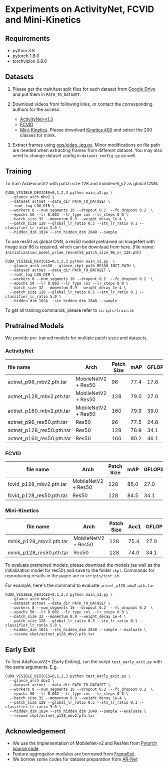 # Experiments on ActivityNet, FCVID and Mini-Kinetics

## Requirements

- python 3.8
- pytorch 1.8.0
- torchvision 0.8.0

## Datasets
1. Please get the train/test split files for each dataset from [Google Drive](https://drive.google.com/drive/folders/1L41U4mczsrnwiSx3KiY57BblrRE5fjnU?usp=sharing) and put them in `PATH_TO_DATASET`.
2. Download videos from following links, or contact the corresponding authors for the access. 

   - [ActivityNet-v1.3](http://activity-net.org/download.html) 
   - [FCVID](https://drive.google.com/drive/folders/1cPSc3neTQwvtSPiVcjVZrj0RvXrKY5xj)
   - [Mini-Kinetics](https://deepmind.com/research/open-source/kinetics). Please download [Kinetics 400](https://storage.googleapis.com/deepmind-media/Datasets/kinetics400.tar.gz) and select the 200 classes for minik.

3. Extract frames using [ops/video_jpg.py](ops/video_jpg.py). Minor modifications on file path are needed when extracting frames from different dataset. You may also need to change dataset config in `dataset_config.py`  as well.

## Training

To train AdaFocusV2 with patch size 128 and mobilenet_v2 as global CNN:

```
CUDA_VISIBLE_DEVICES=0,1,2,3 python main_v2.py \
  --glance_arch mbv2 \
  --dataset actnet --data_dir PATH_TO_DATASET \
  --root_log LOG_DIR \
  --workers 8 --num_segments 16 --dropout 0.2  --fc_dropout 0.2  \
  --epochs 50 --lr 0.002 --lr_type cos --lr_steps 0 0 \
  --batch_size 32 --momentum 0.9 --weight_decay 1e-4 \
  --patch_size 128 --global_lr_ratio 0.5 --stn_lr_ratio 0.1 --classifier_lr_ratio 5.0 \
  --hidden_dim 1024 --stn_hidden_dim 2048 --sample
```

To use res50 as global CNN, a res50 model pretrained on ImageNet with image size 96 is required, which can be download from here. (file name: `Initialization_model_prime_resnet50_patch_size_96_or_128.pth`)

```
CUDA_VISIBLE_DEVICES=0,1,2,3 python main_v2.py  \
  --glance_arch res50 --glance_ckpt_path RES50_INIT_PATH \
  --dataset actnet --data_dir PATH_TO_DATASET \
  --root_log LOG_DIR \
  --workers 8 --num_segments 16 --dropout 0.2  --fc_dropout 0.2  \
  --epochs 50 --lr 0.002 --lr_type cos --lr_steps 0 0 \
  --batch_size 32 --momentum 0.9 --weight_decay 1e-4 \
  --patch_size 128 --global_lr_ratio 0.5 --stn_lr_ratio 0.1 --classifier_lr_ratio 5.0 \
  --hidden_dim 1024 --stn_hidden_dim 2048 --sample
```

To get all training commands, please refer to `scripts/train.sh`

## Pretrained Models

We provide pre-trained models for multiple patch sizes and datasets.

### ActivityNet

| file name                 | Arch                | Patch Size | mAP  | GFLOPS |
| :------------------------ | ------------------- | ---------- | ---- | ------ |
| actnet_p96_mbv2.pth.tar   | MobileNetV2 + Res50 | 96         | 77.4 | 17.6   |
| actnet_p128_mbv2.pth.tar  | MobileNetV2 + Res50 | 128        | 79.0 | 27.0   |
| actnet_p160_mbv2.pth.tar  | MobileNetV2 + Res50 | 160        | 79.9 | 39.0   |
| actnet_p96_res50.pth.tar  | Res50               | 96         | 77.5 | 24.8   |
| actnet_p128_res50.pth.tar | Res50               | 128        | 78.9 | 34.1   |
| actnet_p160_res50.pth.tar | Res50               | 160        | 80.2 | 46.1   |

### FCVID

| file name                | Arch                | Patch Size | mAP  | GFLOPS |
| ------------------------ | ------------------- | ---------- | ---- | ------ |
| fcvid_p128_mbv2.pth.tar  | MobileNetV2 + Res50 | 128        | 85.0 | 27.0   |
| fcvid_p128_res50.pth.tar | Res50               | 128        | 84.5 | 34.1   |

### Mini-Kinetics

| file name                | Arch                | Patch Size | Acc1 | GFLOPS |
| ------------------------ | ------------------- | ---------- | ---- | ------ |
| minik_p128_mbv2.pth.tar  | MobileNetV2 + Res50 | 128        | 75.4 | 27.0   |
| minik_p128_res50.pth.tar | Res50               | 128        | 74.0 | 34.1   |

To evaluate pretrained models, please download the models (as well as the initialization model for res50) and save to the folder `ckpt`. Commands for reproducing results in the paper are in `scripts/test.sh`.

For example,  here's the command to evaluate `actnet_p128_mbv2.pth.tar`

```
CUDA_VISIBLE_DEVICES=0,1,2,3 python main_v2.py \
  --glance_arch mbv2 \
  --dataset actnet --data_dir PATH_TO_DATASET \
  --workers 8 --num_segments 16 --dropout 0.2  --fc_dropout 0.2  \
  --epochs 50 --lr 0.002 --lr_type cos --lr_steps 0 0 \
  --batch_size 32 --momentum 0.9 --weight_decay 1e-4 \
  --patch_size 128 --global_lr_ratio 0.5 --stn_lr_ratio 0.1 --classifier_lr_ratio 5.0 \
  --hidden_dim 1024 --stn_hidden_dim 2048 --sample --evaluate \
  --resume ckpt/actnet_p128_mbv2.pth.tar
```

## Early Exit

To Test AdaFocusV2+ (Early Exiting), run the script `test_early_exit.py` with the same arguments. E.g.

```
CUDA_VISIBLE_DEVICES=0,1,2,3 python test_early_exit.py \
  --glance_arch mbv2 \
  --dataset actnet --data_dir PATH_TO_DATASET \
  --workers 8 --num_segments 16 --dropout 0.2  --fc_dropout 0.2  \
  --epochs 50 --lr 0.002 --lr_type cos --lr_steps 0 0 \
  --batch_size 32 --momentum 0.9 --weight_decay 1e-4 \
  --patch_size 128 --global_lr_ratio 0.5 --stn_lr_ratio 0.1 --classifier_lr_ratio 5.0 \
  --hidden_dim 1024 --stn_hidden_dim 2048 --sample --evaluate \
  --resume ckpt/actnet_p128_mbv2.pth.tar
```

## Acknowledgement

- We use the implementation of MobileNet-v2 and ResNet from [Pytorch source code](https://pytorch.org/vision/stable/_modules/torchvision/models/mobilenetv2.html). 
- Feature aggregation modules are borrowed from [FrameExit](https://github.com/Qualcomm-AI-research/FrameExit).
- We borrow some codes for dataset preparation from [AR-Net](https://github.com/mengyuest/AR-Net#dataset-preparation)
